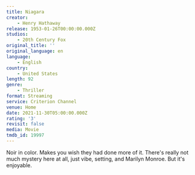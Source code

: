 ```yaml
---
title: Niagara
creator:
    - Henry Hathaway
release: 1953-01-26T00:00:00.000Z
studios:
    - 20th Century Fox
original_title: ''
original_language: en
language:
    - English
country:
    - United States
length: 92
genre:
    - Thriller
format: Streaming
service: Criterion Channel
venue: Home
date: 2021-11-30T05:00:00.000Z
rating: '3'
revisit: false
media: Movie
tmdb_id: 19997
---
```


Noir in color. Makes you wish they had done more of it. There's really not much mystery here at all, just vibe, setting, and Marilyn Monroe. But it's enjoyable.
